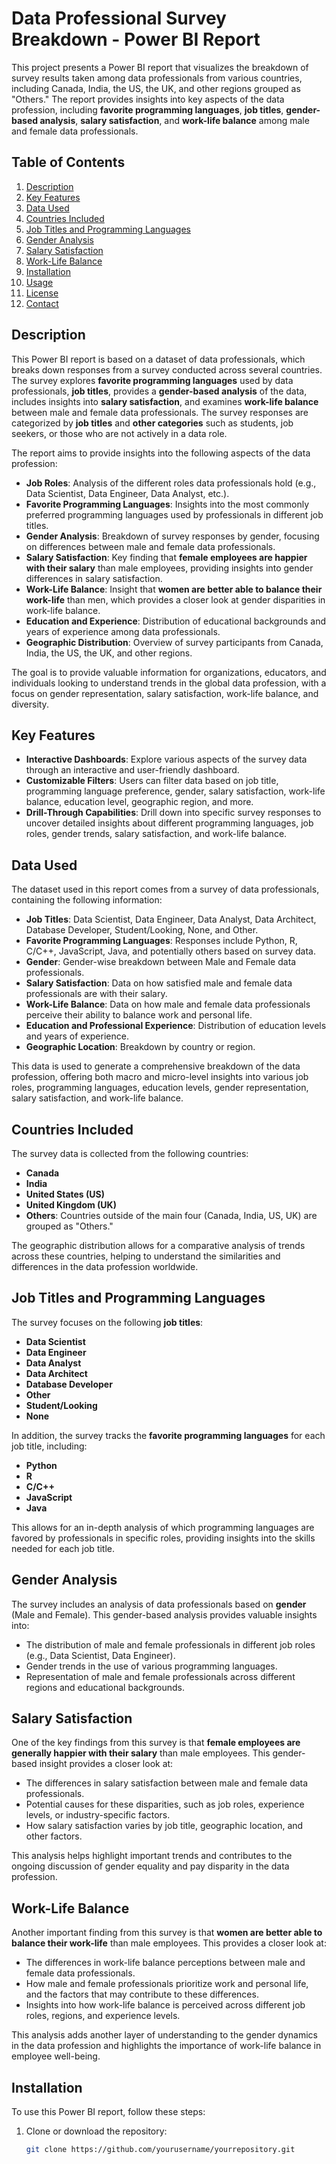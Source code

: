 # Data Professional Survey Breakdown - Power BI Report

This project presents a Power BI report that visualizes the breakdown of survey results taken among data professionals from various countries, including Canada, India, the US, the UK, and other regions grouped as "Others." The report provides insights into key aspects of the data profession, including **favorite programming languages**, **job titles**, **gender-based analysis**, **salary satisfaction**, and **work-life balance** among male and female data professionals.

## Table of Contents
1. [Description](#description)
2. [Key Features](#key-features)
3. [Data Used](#data-used)
4. [Countries Included](#countries-included)
5. [Job Titles and Programming Languages](#job-titles-and-programming-languages)
6. [Gender Analysis](#gender-analysis)
7. [Salary Satisfaction](#salary-satisfaction)
8. [Work-Life Balance](#work-life-balance)
9. [Installation](#installation)
10. [Usage](#usage)
11. [License](#license)
12. [Contact](#contact)

## Description
This Power BI report is based on a dataset of data professionals, which breaks down responses from a survey conducted across several countries. The survey explores **favorite programming languages** used by data professionals, **job titles**, provides a **gender-based analysis** of the data, includes insights into **salary satisfaction**, and examines **work-life balance** between male and female data professionals. The survey responses are categorized by **job titles** and **other categories** such as students, job seekers, or those who are not actively in a data role.

The report aims to provide insights into the following aspects of the data profession:

- **Job Roles**: Analysis of the different roles data professionals hold (e.g., Data Scientist, Data Engineer, Data Analyst, etc.).
- **Favorite Programming Languages**: Insights into the most commonly preferred programming languages used by professionals in different job titles.
- **Gender Analysis**: Breakdown of survey responses by gender, focusing on differences between male and female data professionals.
- **Salary Satisfaction**: Key finding that **female employees are happier with their salary** than male employees, providing insights into gender differences in salary satisfaction.
- **Work-Life Balance**: Insight that **women are better able to balance their work-life** than men, which provides a closer look at gender disparities in work-life balance.
- **Education and Experience**: Distribution of educational backgrounds and years of experience among data professionals.
- **Geographic Distribution**: Overview of survey participants from Canada, India, the US, the UK, and other regions.

The goal is to provide valuable information for organizations, educators, and individuals looking to understand trends in the global data profession, with a focus on gender representation, salary satisfaction, work-life balance, and diversity.

## Key Features
- **Interactive Dashboards**: Explore various aspects of the survey data through an interactive and user-friendly dashboard.
- **Customizable Filters**: Users can filter data based on job title, programming language preference, gender, salary satisfaction, work-life balance, education level, geographic region, and more.
- **Drill-Through Capabilities**: Drill down into specific survey responses to uncover detailed insights about different programming languages, job roles, gender trends, salary satisfaction, and work-life balance.

## Data Used
The dataset used in this report comes from a survey of data professionals, containing the following information:
- **Job Titles**: Data Scientist, Data Engineer, Data Analyst, Data Architect, Database Developer, Student/Looking, None, and Other.
- **Favorite Programming Languages**: Responses include Python, R, C/C++, JavaScript, Java, and potentially others based on survey data.
- **Gender**: Gender-wise breakdown between Male and Female data professionals.
- **Salary Satisfaction**: Data on how satisfied male and female data professionals are with their salary.
- **Work-Life Balance**: Data on how male and female data professionals perceive their ability to balance work and personal life.
- **Education and Professional Experience**: Distribution of education levels and years of experience.
- **Geographic Location**: Breakdown by country or region.

This data is used to generate a comprehensive breakdown of the data profession, offering both macro and micro-level insights into various job roles, programming languages, education levels, gender representation, salary satisfaction, and work-life balance.

## Countries Included
The survey data is collected from the following countries:
- **Canada**
- **India**
- **United States (US)**
- **United Kingdom (UK)**
- **Others**: Countries outside of the main four (Canada, India, US, UK) are grouped as "Others."

The geographic distribution allows for a comparative analysis of trends across these countries, helping to understand the similarities and differences in the data profession worldwide.

## Job Titles and Programming Languages
The survey focuses on the following **job titles**:
- **Data Scientist**
- **Data Engineer**
- **Data Analyst**
- **Data Architect**
- **Database Developer**
- **Other**
- **Student/Looking**
- **None**

In addition, the survey tracks the **favorite programming languages** for each job title, including:
- **Python**
- **R**
- **C/C++**
- **JavaScript**
- **Java**

This allows for an in-depth analysis of which programming languages are favored by professionals in specific roles, providing insights into the skills needed for each job title.

## Gender Analysis
The survey includes an analysis of data professionals based on **gender** (Male and Female). This gender-based analysis provides valuable insights into:
- The distribution of male and female professionals in different job roles (e.g., Data Scientist, Data Engineer).
- Gender trends in the use of various programming languages.
- Representation of male and female professionals across different regions and educational backgrounds.

## Salary Satisfaction
One of the key findings from this survey is that **female employees are generally happier with their salary** than male employees. This gender-based insight provides a closer look at:
- The differences in salary satisfaction between male and female data professionals.
- Potential causes for these disparities, such as job roles, experience levels, or industry-specific factors.
- How salary satisfaction varies by job title, geographic location, and other factors.

This analysis helps highlight important trends and contributes to the ongoing discussion of gender equality and pay disparity in the data profession.

## Work-Life Balance
Another important finding from this survey is that **women are better able to balance their work-life** than male employees. This provides a closer look at:
- The differences in work-life balance perceptions between male and female data professionals.
- How male and female professionals prioritize work and personal life, and the factors that may contribute to these differences.
- Insights into how work-life balance is perceived across different job roles, regions, and experience levels.

This analysis adds another layer of understanding to the gender dynamics in the data profession and highlights the importance of work-life balance in employee well-being.

## Installation
To use this Power BI report, follow these steps:

1. Clone or download the repository:
   ```bash
   git clone https://github.com/yourusername/yourrepository.git
